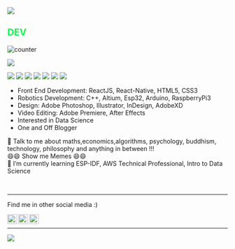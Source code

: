 <!--
**lschiavini/lschiavini** is a ✨ _special_ ✨ repository because its `README.md` (this file) appears on your GitHub profile.

Here are some ideas to get you started:

- 🔭 I’m currently working on ...
- 🌱 I’m currently learning ...
- 👯 I’m looking to collaborate on ...
- 🤔 I’m looking for help with ...
- 💬 Ask me about ...
- 📫 How to reach me: ...
- 😄 Pronouns: ...
- ⚡ Fun fact: ...
-->
<!-- <h1 style="color: #ff2cff">Lucas Schiavini</h1> -->

<a href="https://github.com/lschiavini/lschiavini/blob/master/header.svg">
  <img src="https://github.com/lschiavini/lschiavini/blob/master/header.svg?sanitize=true">
</a>
<h2 style="color: #08ff4a">DEV</h2>

<a>
   <img src="https://komarev.com/ghpvc/?username=lschiavini" alt="counter" /> </p>
</a>

![](https://user-stats.vercel.app/api?username=lschiavini&show_icons=true&title_color=8fe9e0&icon_color=79ff97&text_color=FFFFFF&theme=dark)

<p>
   <a><img src="https://img.icons8.com/nolan/64/python.png"/></a>
   <a><img src="https://img.icons8.com/nolan/64/love-potion.png"/></a>
   <a><img src="https://img.icons8.com/nolan/64/c-plus-plus.png"/></a>
   <a><img src="https://img.icons8.com/nolan/64/react-native.png"/></a>
   <a><img src="https://img.icons8.com/nolan/64/js.png"/></a>
   <a><img src="https://img.icons8.com/nolan/64/html-5.png"/></a>
   <a><img src="https://img.icons8.com/nolan/64/css-filetype.png"/></a>
</p>
<a>
<link rel="stylesheet" href="https://cdn.jsdelivr.net/gh/konpa/devicon@master/devicon.min.css">
<i class="devicon-c-plain"></i>
</a>

* Front End Development: ReactJS, React-Native, HTML5, CSS3
* Robotics Development: C++, Altium, Esp32, Arduino, RaspberryPi3
* Design: Adobe Photoshop, Illustrator, InDesign, AdobeXD
* Video Editing: Adobe Premiere, After Effects
* Interested in Data Science
* One and Off Blogger

💬 Talk to me about maths,economics,algorithms, psychology, buddhism, technology, philosophy and anything in between !!! <br>
😄😄 Show me Memes 😄😄<br>
🌱 I’m currently learning ESP-IDF, AWS Technical Professional, Intro to Data Science<br>

<br>


<hr>
Find me in other social media :)

<p>
<a href="https://www.linkedin.com/in/lucas-schiavini/">
  <img align="left" alt="Lucas Schiavini's LinkdeIN" width="22px" src="https://img.icons8.com/nolan/64/linkedin.png" />
</a>
<a href="https://www.behance.net/schiavinidesign">
  <img align="left" alt="Lucas Schiavini's Behance" width="22px" <img src="https://img.icons8.com/nolan/64/art-prices.png"/>
</a>
<a href="https:skiraindustries.com">
  <img align="left" alt="Lucas Schiavini's Personal Blog" width="22px" src="https://img.icons8.com/nolan/64/wordpress.png"/>
</a>
</p>

<br>
<hr>

<p style="width:100%;padding-bottom:100%;position:relative;">
   <a><img src="https://media.giphy.com/media/h45QjhBuAh08uZUSxH/source.gif"/></a>
</p>

<!--![](https://media.giphy.com/media/xUOwGj1jwTZq5Kh3Ko/giphy.gif)() -->

